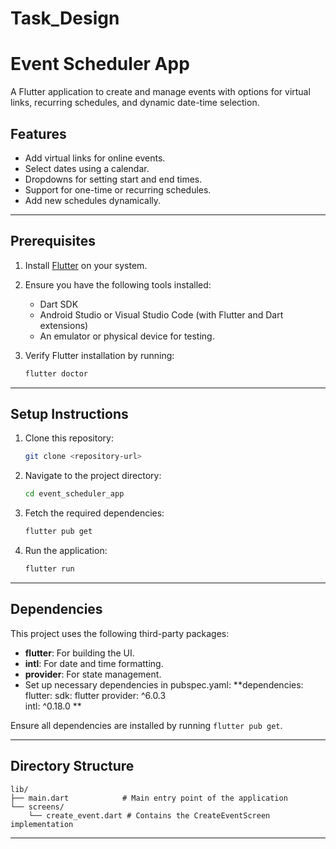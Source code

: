 # Task_Design

# Event Scheduler App

A Flutter application to create and manage events with options for virtual links, recurring schedules, and dynamic date-time selection.

## Features
- Add virtual links for online events.
- Select dates using a calendar.
- Dropdowns for setting start and end times.
- Support for one-time or recurring schedules.
- Add new schedules dynamically.

---

## Prerequisites

1. Install [Flutter](https://flutter.dev/docs/get-started/install) on your system.
2. Ensure you have the following tools installed:
   - Dart SDK
   - Android Studio or Visual Studio Code (with Flutter and Dart extensions)
   - An emulator or physical device for testing.
3. Verify Flutter installation by running:

   ```bash
   flutter doctor
   ```

---

## Setup Instructions

1. Clone this repository:
   ```bash
   git clone <repository-url>
   ```

2. Navigate to the project directory:
   ```bash
   cd event_scheduler_app
   ```

3. Fetch the required dependencies:
   ```bash
   flutter pub get
   ```

4. Run the application:
   ```bash
   flutter run
   ```

---

## Dependencies

This project uses the following third-party packages:

- **flutter**: For building the UI.
- **intl**: For date and time formatting.
- **provider**: For state management.
- Set up necessary dependencies in pubspec.yaml:
**dependencies:
  flutter:
    sdk: flutter
  provider: ^6.0.3  
  intl: ^0.18.0 **    

Ensure all dependencies are installed by running `flutter pub get`.

---

## Directory Structure

```plaintext
lib/
├── main.dart            # Main entry point of the application
└── screens/
    └── create_event.dart # Contains the CreateEventScreen implementation
```

---



